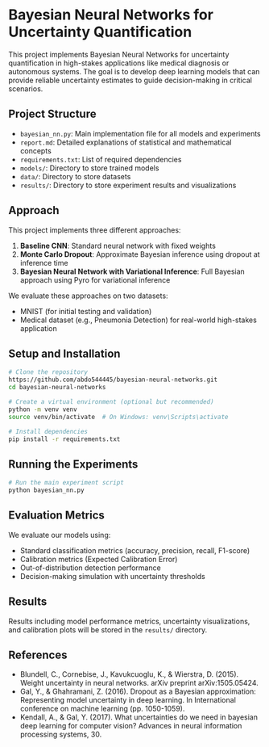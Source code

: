 # Bayesian Neural Networks for Uncertainty Quantification

This project implements Bayesian Neural Networks for uncertainty quantification in high-stakes applications like medical diagnosis or autonomous systems. The goal is to develop deep learning models that can provide reliable uncertainty estimates to guide decision-making in critical scenarios.

## Project Structure

- `bayesian_nn.py`: Main implementation file for all models and experiments
- `report.md`: Detailed explanations of statistical and mathematical concepts
- `requirements.txt`: List of required dependencies
- `models/`: Directory to store trained models
- `data/`: Directory to store datasets
- `results/`: Directory to store experiment results and visualizations

## Approach

This project implements three different approaches:

1. **Baseline CNN**: Standard neural network with fixed weights
2. **Monte Carlo Dropout**: Approximate Bayesian inference using dropout at inference time
3. **Bayesian Neural Network with Variational Inference**: Full Bayesian approach using Pyro for variational inference

We evaluate these approaches on two datasets:
- MNIST (for initial testing and validation)
- Medical dataset (e.g., Pneumonia Detection) for real-world high-stakes application

## Setup and Installation

```bash
# Clone the repository
https://github.com/abdo544445/bayesian-neural-networks.git
cd bayesian-neural-networks

# Create a virtual environment (optional but recommended)
python -m venv venv
source venv/bin/activate  # On Windows: venv\Scripts\activate

# Install dependencies
pip install -r requirements.txt
```

## Running the Experiments

```bash
# Run the main experiment script
python bayesian_nn.py
```

## Evaluation Metrics

We evaluate our models using:
- Standard classification metrics (accuracy, precision, recall, F1-score)
- Calibration metrics (Expected Calibration Error)
- Out-of-distribution detection performance
- Decision-making simulation with uncertainty thresholds

## Results

Results including model performance metrics, uncertainty visualizations, and calibration plots will be stored in the `results/` directory.

## References

- Blundell, C., Cornebise, J., Kavukcuoglu, K., & Wierstra, D. (2015). Weight uncertainty in neural networks. arXiv preprint arXiv:1505.05424.
- Gal, Y., & Ghahramani, Z. (2016). Dropout as a Bayesian approximation: Representing model uncertainty in deep learning. In International conference on machine learning (pp. 1050-1059).
- Kendall, A., & Gal, Y. (2017). What uncertainties do we need in bayesian deep learning for computer vision? Advances in neural information processing systems, 30. 
